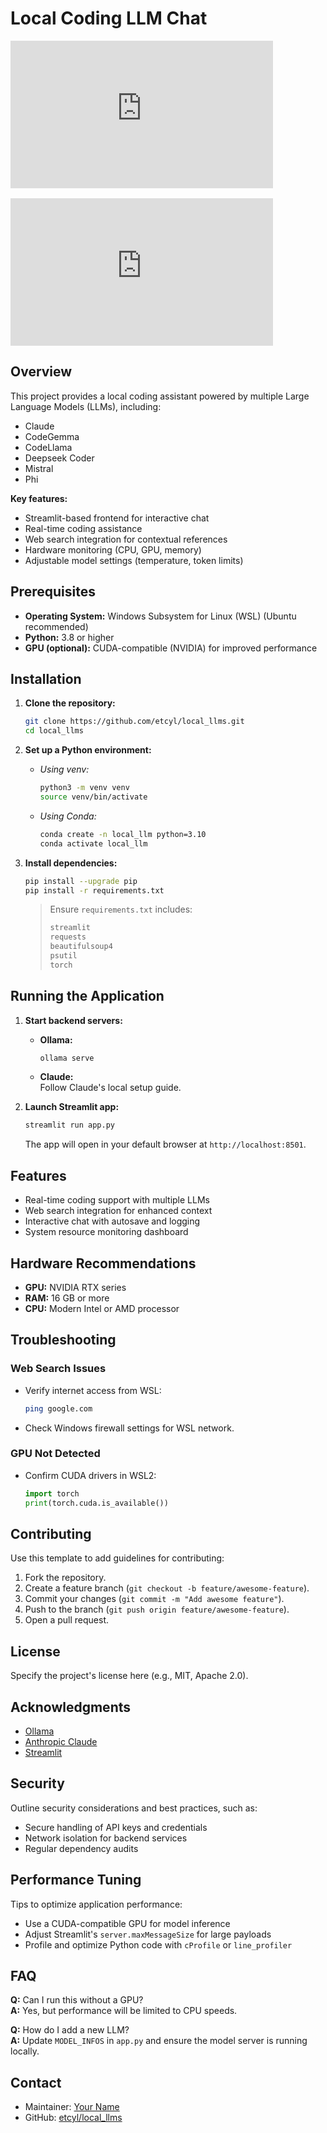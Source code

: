 
# Local Coding LLM Chat

<!-- Demo Videos -->
<div style="display:flex; gap:1rem; flex-wrap:wrap;">
  <iframe width="420" height="236" src="https://www.youtube.com/embed/Fh-Pue_GVPM?si=jQUgdoB3OzTPboFo" frameborder="0" allow="accelerometer; autoplay; clipboard-write; encrypted-media; gyroscope; picture-in-picture" allowfullscreen></iframe>
  <iframe width="420" height="236" src="https://www.youtube.com/embed/C3C3QQGjuoo" frameborder="0" allow="accelerometer; autoplay; clipboard-write; encrypted-media; gyroscope; picture-in-picture" allowfullscreen></iframe>
</div>

## Overview
This project provides a local coding assistant powered by multiple Large Language Models (LLMs), including:
- Claude
- CodeGemma
- CodeLlama
- Deepseek Coder
- Mistral
- Phi

**Key features:**
- Streamlit-based frontend for interactive chat  
- Real-time coding assistance  
- Web search integration for contextual references  
- Hardware monitoring (CPU, GPU, memory)  
- Adjustable model settings (temperature, token limits)  

## Prerequisites
- **Operating System:** Windows Subsystem for Linux (WSL) (Ubuntu recommended)  
- **Python:** 3.8 or higher  
- **GPU (optional):** CUDA-compatible (NVIDIA) for improved performance  

## Installation

1. **Clone the repository:**
   ```bash
   git clone https://github.com/etcyl/local_llms.git
   cd local_llms
   ```

2. **Set up a Python environment:**
   - _Using venv:_
     ```bash
     python3 -m venv venv
     source venv/bin/activate
     ```
   - _Using Conda:_
     ```bash
     conda create -n local_llm python=3.10
     conda activate local_llm
     ```

3. **Install dependencies:**
   ```bash
   pip install --upgrade pip
   pip install -r requirements.txt
   ```
   > Ensure `requirements.txt` includes:
   > ```txt
   > streamlit
   > requests
   > beautifulsoup4
   > psutil
   > torch
   > ```

## Running the Application

1. **Start backend servers:**
   - **Ollama:**  
     ```bash
     ollama serve
     ```
   - **Claude:**  
     Follow Claude's local setup guide.

2. **Launch Streamlit app:**
   ```bash
   streamlit run app.py
   ```
   The app will open in your default browser at `http://localhost:8501`.

## Features
- Real-time coding support with multiple LLMs  
- Web search integration for enhanced context  
- Interactive chat with autosave and logging  
- System resource monitoring dashboard  

## Hardware Recommendations
- **GPU:** NVIDIA RTX series  
- **RAM:** 16 GB or more  
- **CPU:** Modern Intel or AMD processor  

## Troubleshooting

### Web Search Issues
- Verify internet access from WSL:
  ```bash
  ping google.com
  ```
- Check Windows firewall settings for WSL network.

### GPU Not Detected
- Confirm CUDA drivers in WSL2:
  ```python
  import torch
  print(torch.cuda.is_available())
  ```

## Contributing
Use this template to add guidelines for contributing:
1. Fork the repository.
2. Create a feature branch (`git checkout -b feature/awesome-feature`).
3. Commit your changes (`git commit -m "Add awesome feature"`).
4. Push to the branch (`git push origin feature/awesome-feature`).
5. Open a pull request.

## License
Specify the project's license here (e.g., MIT, Apache 2.0).

## Acknowledgments
- [Ollama](https://ollama.com)
- [Anthropic Claude](https://www.anthropic.com/product/claude)
- [Streamlit](https://streamlit.io)

## Security
Outline security considerations and best practices, such as:
- Secure handling of API keys and credentials  
- Network isolation for backend services  
- Regular dependency audits  

## Performance Tuning
Tips to optimize application performance:
- Use a CUDA-compatible GPU for model inference  
- Adjust Streamlit's `server.maxMessageSize` for large payloads  
- Profile and optimize Python code with `cProfile` or `line_profiler`  

## FAQ
**Q:** Can I run this without a GPU?  
**A:** Yes, but performance will be limited to CPU speeds.

**Q:** How do I add a new LLM?  
**A:** Update `MODEL_INFOS` in `app.py` and ensure the model server is running locally.

## Contact
- Maintainer: [Your Name](mailto:you@example.com)  
- GitHub: [etcyl/local_llms](https://github.com/etcyl/local_llms)
